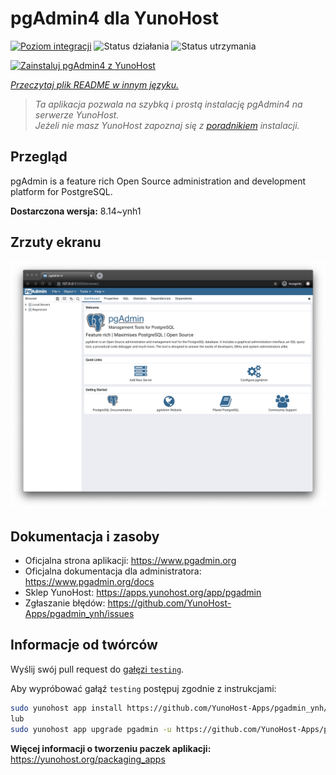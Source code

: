 <!--
To README zostało automatycznie wygenerowane przez <https://github.com/YunoHost/apps/tree/master/tools/readme_generator>
Nie powinno być ono edytowane ręcznie.
-->

# pgAdmin4 dla YunoHost

[![Poziom integracji](https://apps.yunohost.org/badge/integration/pgadmin)](https://ci-apps.yunohost.org/ci/apps/pgadmin/)
![Status działania](https://apps.yunohost.org/badge/state/pgadmin)
![Status utrzymania](https://apps.yunohost.org/badge/maintained/pgadmin)

[![Zainstaluj pgAdmin4 z YunoHost](https://install-app.yunohost.org/install-with-yunohost.svg)](https://install-app.yunohost.org/?app=pgadmin)

*[Przeczytaj plik README w innym języku.](./ALL_README.md)*

> *Ta aplikacja pozwala na szybką i prostą instalację pgAdmin4 na serwerze YunoHost.*  
> *Jeżeli nie masz YunoHost zapoznaj się z [poradnikiem](https://yunohost.org/install) instalacji.*

## Przegląd

pgAdmin is a feature rich Open Source administration and development platform for PostgreSQL.


**Dostarczona wersja:** 8.14~ynh1

## Zrzuty ekranu

![Zrzut ekranu z pgAdmin4](./doc/screenshots/pgadmin4-welcome-light.png)

## Dokumentacja i zasoby

- Oficjalna strona aplikacji: <https://www.pgadmin.org>
- Oficjalna dokumentacja dla administratora: <https://www.pgadmin.org/docs>
- Sklep YunoHost: <https://apps.yunohost.org/app/pgadmin>
- Zgłaszanie błędów: <https://github.com/YunoHost-Apps/pgadmin_ynh/issues>

## Informacje od twórców

Wyślij swój pull request do [gałęzi `testing`](https://github.com/YunoHost-Apps/pgadmin_ynh/tree/testing).

Aby wypróbować gałąź `testing` postępuj zgodnie z instrukcjami:

```bash
sudo yunohost app install https://github.com/YunoHost-Apps/pgadmin_ynh/tree/testing --debug
lub
sudo yunohost app upgrade pgadmin -u https://github.com/YunoHost-Apps/pgadmin_ynh/tree/testing --debug
```

**Więcej informacji o tworzeniu paczek aplikacji:** <https://yunohost.org/packaging_apps>
